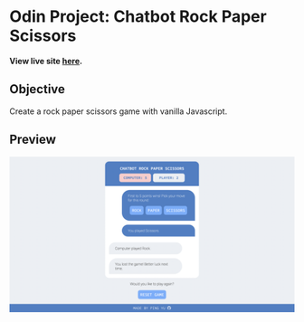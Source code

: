 # Odin Project: Chatbot Rock Paper Scissors

**View live site [here](https://pinggyu.github.io/rock-paper-scissors/).**

## Objective

Create a rock paper scissors game with vanilla Javascript.

## Preview

![Screenshot of the rock paper scissors game app](./assets/screenshot.png?raw=true  "Rock Paper Scissors Game App")